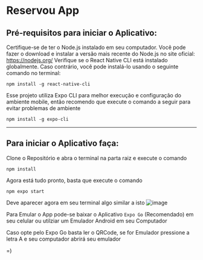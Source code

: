 # Reservou App

Pré-requisitos para iniciar o Aplicativo:
--------------------------------------------

Certifique-se de ter o Node.js instalado em seu computador. Você pode fazer o download e instalar a versão mais recente do Node.js no site oficial: https://nodejs.org/
Verifique se o React Native CLI está instalado globalmente. Caso contrário, você pode instalá-lo usando o seguinte comando no terminal:
 
  `npm install -g react-native-cli`

Esse projeto utiliza Expo CLI para melhor execução e configuração do ambiente mobile, então recomendo que execute o comando a seguir para evitar problemas de ambiente

  `npm install -g expo-cli`

------------------------------------------------------------------------------------------------------------------------------------------------------------------------------------


Para iniciar o Aplicativo faça:
--------------------------------------

Clone o Repositório e abra o terminal na parta raiz e execute o comando 

  `npm install`

Agora está tudo pronto, basta que execute o comando

  `npm expo start`

Deve aparecer agora em seu terminal algo similar a isto ![image](https://github.com/Danielbueno-js/Reservou/assets/65056512/5b8037b0-ccbe-4837-a148-2b55006f7905)


Para Emular o App pode-se baixar o Aplicativo `Expo Go` (Recomendado) em seu celular ou utilziar um Emulador Android em seu Computador

Caso opte pelo Expo Go basta ler o QRCode, se for Emulador pressione a letra A e seu computador abrirá seu emulador



=)
